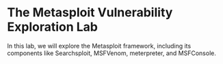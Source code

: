 # The Metasploit Vulnerability Exploration Lab

In this lab, we will explore the Metasploit framework, including its components
like Searchsploit, MSFVenom, meterpreter, and MSFConsole. 
